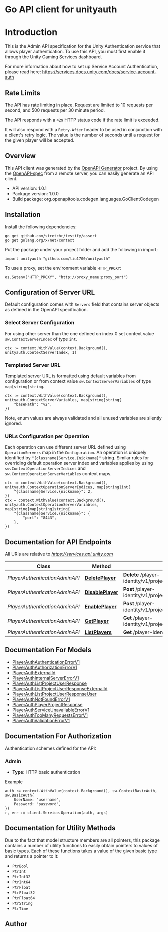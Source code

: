 # Go API client for unityauth

# Introduction
This is the Admin API specification for the Unity Authentication service that allows player authentication.
To use this API, you must first enable it through the Unity Gaming Services dashboard.

For more information about how to set up Service Account Authentication, please read here: https://services.docs.unity.com/docs/service-account-auth

## Rate Limits
The API has rate limiting in place. Request are limited to 10 requests per second, and 500 requests per 30 minute period.

The API responds with a `429` HTTP status code if the rate limit is
exceeded.

It will also respond with a `Retry-After` header to be used in conjunction with a client's retry logic.
The value is the number of seconds until a request for the given player will be accepted.


## Overview
This API client was generated by the [OpenAPI Generator](https://openapi-generator.tech) project.  By using the [OpenAPI-spec](https://www.openapis.org/) from a remote server, you can easily generate an API client.

- API version: 1.0.1
- Package version: 1.0.0
- Build package: org.openapitools.codegen.languages.GoClientCodegen

## Installation

Install the following dependencies:

```shell
go get github.com/stretchr/testify/assert
go get golang.org/x/net/context
```

Put the package under your project folder and add the following in import:

```golang
import unityauth "github.com/liu1700/unityauth"
```

To use a proxy, set the environment variable `HTTP_PROXY`:

```golang
os.Setenv("HTTP_PROXY", "http://proxy_name:proxy_port")
```

## Configuration of Server URL

Default configuration comes with `Servers` field that contains server objects as defined in the OpenAPI specification.

### Select Server Configuration

For using other server than the one defined on index 0 set context value `sw.ContextServerIndex` of type `int`.

```golang
ctx := context.WithValue(context.Background(), unityauth.ContextServerIndex, 1)
```

### Templated Server URL

Templated server URL is formatted using default variables from configuration or from context value `sw.ContextServerVariables` of type `map[string]string`.

```golang
ctx := context.WithValue(context.Background(), unityauth.ContextServerVariables, map[string]string{
	"basePath": "v2",
})
```

Note, enum values are always validated and all unused variables are silently ignored.

### URLs Configuration per Operation

Each operation can use different server URL defined using `OperationServers` map in the `Configuration`.
An operation is uniquely identified by `"{classname}Service.{nickname}"` string.
Similar rules for overriding default operation server index and variables applies by using `sw.ContextOperationServerIndices` and `sw.ContextOperationServerVariables` context maps.

```golang
ctx := context.WithValue(context.Background(), unityauth.ContextOperationServerIndices, map[string]int{
	"{classname}Service.{nickname}": 2,
})
ctx = context.WithValue(context.Background(), unityauth.ContextOperationServerVariables, map[string]map[string]string{
	"{classname}Service.{nickname}": {
		"port": "8443",
	},
})
```

## Documentation for API Endpoints

All URIs are relative to *https://services.api.unity.com*

Class | Method | HTTP request | Description
------------ | ------------- | ------------- | -------------
*PlayerAuthenticationAdminAPI* | [**DeletePlayer**](docs/PlayerAuthenticationAdminAPI.md#deleteplayer) | **Delete** /player-identity/v1/projects/{projectId}/users/{playerId} | Delete Player
*PlayerAuthenticationAdminAPI* | [**DisablePlayer**](docs/PlayerAuthenticationAdminAPI.md#disableplayer) | **Post** /player-identity/v1/projects/{projectId}/users/{playerId}/disable | Disable Player
*PlayerAuthenticationAdminAPI* | [**EnablePlayer**](docs/PlayerAuthenticationAdminAPI.md#enableplayer) | **Post** /player-identity/v1/projects/{projectId}/users/{playerId}/enable | Enable Player
*PlayerAuthenticationAdminAPI* | [**GetPlayer**](docs/PlayerAuthenticationAdminAPI.md#getplayer) | **Get** /player-identity/v1/projects/{projectId}/users/{playerId} | Get Player
*PlayerAuthenticationAdminAPI* | [**ListPlayers**](docs/PlayerAuthenticationAdminAPI.md#listplayers) | **Get** /player-identity/v1/projects/{projectId}/users | List Players


## Documentation For Models

 - [PlayerAuthAuthenticationErrorV1](docs/PlayerAuthAuthenticationErrorV1.md)
 - [PlayerAuthAuthorizationErrorV1](docs/PlayerAuthAuthorizationErrorV1.md)
 - [PlayerAuthExternalId](docs/PlayerAuthExternalId.md)
 - [PlayerAuthInternalServerErrorV1](docs/PlayerAuthInternalServerErrorV1.md)
 - [PlayerAuthListProjectUserResponse](docs/PlayerAuthListProjectUserResponse.md)
 - [PlayerAuthListProjectUserResponseExternalId](docs/PlayerAuthListProjectUserResponseExternalId.md)
 - [PlayerAuthListProjectUserResponseUser](docs/PlayerAuthListProjectUserResponseUser.md)
 - [PlayerAuthNotFoundErrorV1](docs/PlayerAuthNotFoundErrorV1.md)
 - [PlayerAuthPlayerProjectResponse](docs/PlayerAuthPlayerProjectResponse.md)
 - [PlayerAuthServiceUnavailableErrorV1](docs/PlayerAuthServiceUnavailableErrorV1.md)
 - [PlayerAuthTooManyRequestsErrorV1](docs/PlayerAuthTooManyRequestsErrorV1.md)
 - [PlayerAuthValidationErrorV1](docs/PlayerAuthValidationErrorV1.md)


## Documentation For Authorization


Authentication schemes defined for the API:
### Admin

- **Type**: HTTP basic authentication

Example

```golang
auth := context.WithValue(context.Background(), sw.ContextBasicAuth, sw.BasicAuth{
    UserName: "username",
    Password: "password",
})
r, err := client.Service.Operation(auth, args)
```


## Documentation for Utility Methods

Due to the fact that model structure members are all pointers, this package contains
a number of utility functions to easily obtain pointers to values of basic types.
Each of these functions takes a value of the given basic type and returns a pointer to it:

* `PtrBool`
* `PtrInt`
* `PtrInt32`
* `PtrInt64`
* `PtrFloat`
* `PtrFloat32`
* `PtrFloat64`
* `PtrString`
* `PtrTime`

## Author



